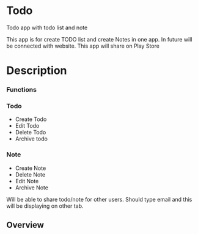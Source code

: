 # Todo
Todo app with todo list and note 

This app is for create TODO list and create Notes in one app. In future will be connected with website.
This app will share on Play Store

# Description

### Functions
### Todo
* Create Todo
* Edit Todo
* Delete Todo
* Archive todo

### Note
* Create Note
* Delete Note
* Edit Note
* Archive Note

Will be able to share todo/note for other users. Should type email and this will be displaying on other tab.

## Overview

